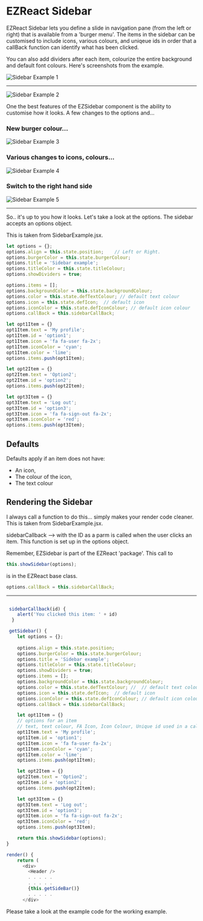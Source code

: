 <style>
code {
    font-family: monospace;
} 
</style>

# EZReact Sidebar

EZReact Sidebar lets you define a slide in navigation pane (from the left or right) that is available from a 'burger menu'.  The items in the sidebar can be customised to include icons, various colours, and uniqeue ids in order that a callBack function can identify what has been clicked.

You can also add dividers after each item, colourize the entire background and default font colours. Here's screenshots from the example.

![Sidebar Example 1](images/sidebar1.png "Sidebar example 1")

<hr size='1' />

![Sidebar Example 2](images/sidebar2.png "Sidebar example 2")

One the best features of the EZSidebar component is the ability to customise how it looks.  A few changes to the options and... 

### New burger colour...

![Sidebar Example 3](images/sidebar3.png "Sidebar example 3")

### Various changes to icons, colours...

![Sidebar Example 4](images/sidebar4.png "Sidebar example 4")

### Switch to the right hand side
![Sidebar Example 5](images/sidebar5.png "Sidebar example 5")

<hr size='1' />

So.. it's up to you how it looks.  Let's take a look at the options.  The sidebar accepts an options object.

This is taken from SidebarExample.jsx. 

```javascript
let options = {};
options.align = this.state.position;    // Left or Right.
options.burgerColor = this.state.burgerColour;
options.title = 'Sidebar example';
options.titleColor = this.state.titleColour;
options.showDividers = true;

options.items = [];
options.backgroundColor = this.state.backgroundColour;
options.color = this.state.defTextColour; // default text colour
options.icon = this.state.defIcon;  // default icon
options.iconColor = this.state.defIconColour; // default icon colour
options.callBack = this.sidebarCallBack;

let opt1Item = {}
opt1Item.text = 'My profile';
opt1Item.id = 'option1';
opt1Item.icon = 'fa fa-user fa-2x';
opt1Item.iconColor = 'cyan';
opt1Item.color = 'lime';
options.items.push(opt1Item);

let opt2Item = {}
opt2Item.text = 'Option2';
opt2Item.id = 'option2';
options.items.push(opt2Item);

let opt3Item = {}
opt3Item.text = 'Log out';
opt3Item.id = 'option3';
opt3Item.icon = 'fa fa-sign-out fa-2x';
opt3Item.iconColor = 'red';
options.items.push(opt3Item);

```

## Defaults

Defaults apply if an item does not have:
* An icon,
* The colour of the icon,
* The text colour

## Rendering the Sidebar

I always call a function to do this... simply makes your render code cleaner.  This is taken from SidebarExample.jsx.

sidebarCallback --> with the ID as a parm is called when the user clicks an item.  This function is set up in the options object.

Remember, EZSidebar is part of the EZReact 'package'. This call to 

```javascript 
this.showSidebar(options);
```

is in the EZReact base class.


```javascript
options.callBack = this.sidebarCallBack;
```
<hr size='1' />

```javascript

 sidebarCallback(id) {
    alert('You clicked this item: ' + id)
  }

 getSidebar() {
    let options = {};
 
    options.align = this.state.position;
    options.burgerColor = this.state.burgerColour;
    options.title = 'Sidebar example';
    options.titleColor = this.state.titleColour;
    options.showDividers = true;
    options.items = [];
    options.backgroundColor = this.state.backgroundColour;
    options.color = this.state.defTextColour; //  // default text colour
    options.icon = this.state.defIcon;  // default icon
    options.iconColor = this.state.defIconColour; // default icon colour
    options.callBack = this.sidebarCallBack;

    let opt1Item = {}
    // options for an item
    // text, text colour, FA Icon, Icon Colour, Unique id used in a callback
    opt1Item.text = 'My profile';
    opt1Item.id = 'option1';
    opt1Item.icon = 'fa fa-user fa-2x';
    opt1Item.iconColor = 'cyan';
    opt1Item.color = 'lime';
    options.items.push(opt1Item);

    let opt2Item = {}
    opt2Item.text = 'Option2';
    opt2Item.id = 'option2';
    options.items.push(opt2Item);

    let opt3Item = {}
    opt3Item.text = 'Log out';
    opt3Item.id = 'option3';
    opt3Item.icon = 'fa fa-sign-out fa-2x';
    opt3Item.iconColor = 'red';
    options.items.push(opt3Item);

    return this.showSidebar(options);
}

render() {
    return (
      <div>
        <Header />
        . . . . .
        . . . . .
        {this.getSideBar()}
        . . . . .
      </div>
```

Please take a look at the example code for the working example.



